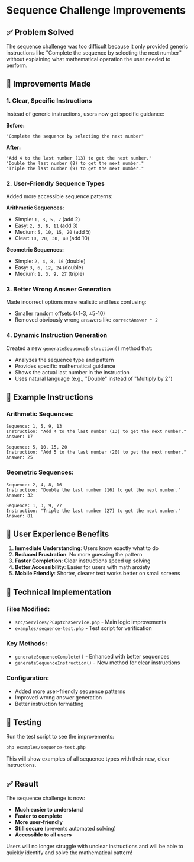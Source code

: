 # Sequence Challenge Improvements

## ✅ **Problem Solved**

The sequence challenge was too difficult because it only provided generic instructions like "Complete the sequence by selecting the next number" without explaining what mathematical operation the user needed to perform.

## 🚀 **Improvements Made**

### 1. **Clear, Specific Instructions**
Instead of generic instructions, users now get specific guidance:

**Before:**
```
"Complete the sequence by selecting the next number"
```

**After:**
```
"Add 4 to the last number (13) to get the next number."
"Double the last number (8) to get the next number."
"Triple the last number (9) to get the next number."
```

### 2. **User-Friendly Sequence Types**
Added more accessible sequence patterns:

**Arithmetic Sequences:**
- Simple: `1, 3, 5, 7` (add 2)
- Easy: `2, 5, 8, 11` (add 3)  
- Medium: `5, 10, 15, 20` (add 5)
- Clear: `10, 20, 30, 40` (add 10)

**Geometric Sequences:**
- Simple: `2, 4, 8, 16` (double)
- Easy: `3, 6, 12, 24` (double)
- Medium: `1, 3, 9, 27` (triple)

### 3. **Better Wrong Answer Generation**
Made incorrect options more realistic and less confusing:
- Smaller random offsets (±1-3, ±5-10)
- Removed obviously wrong answers like `correctAnswer * 2`

### 4. **Dynamic Instruction Generation**
Created a new `generateSequenceInstruction()` method that:
- Analyzes the sequence type and pattern
- Provides specific mathematical guidance
- Shows the actual last number in the instruction
- Uses natural language (e.g., "Double" instead of "Multiply by 2")

## 📝 **Example Instructions**

### Arithmetic Sequences:
```
Sequence: 1, 5, 9, 13
Instruction: "Add 4 to the last number (13) to get the next number."
Answer: 17
```

```
Sequence: 5, 10, 15, 20  
Instruction: "Add 5 to the last number (20) to get the next number."
Answer: 25
```

### Geometric Sequences:
```
Sequence: 2, 4, 8, 16
Instruction: "Double the last number (16) to get the next number."
Answer: 32
```

```
Sequence: 1, 3, 9, 27
Instruction: "Triple the last number (27) to get the next number."
Answer: 81
```

## 🎯 **User Experience Benefits**

1. **Immediate Understanding**: Users know exactly what to do
2. **Reduced Frustration**: No more guessing the pattern
3. **Faster Completion**: Clear instructions speed up solving
4. **Better Accessibility**: Easier for users with math anxiety
5. **Mobile Friendly**: Shorter, clearer text works better on small screens

## 🔧 **Technical Implementation**

### Files Modified:
- `src/Services/PCaptchaService.php` - Main logic improvements
- `examples/sequence-test.php` - Test script for verification

### Key Methods:
- `generateSequenceComplete()` - Enhanced with better sequences
- `generateSequenceInstruction()` - New method for clear instructions

### Configuration:
- Added more user-friendly sequence patterns
- Improved wrong answer generation
- Better instruction formatting

## 🧪 **Testing**

Run the test script to see the improvements:
```bash
php examples/sequence-test.php
```

This will show examples of all sequence types with their new, clear instructions.

## ✅ **Result**

The sequence challenge is now:
- **Much easier to understand**
- **Faster to complete** 
- **More user-friendly**
- **Still secure** (prevents automated solving)
- **Accessible to all users**

Users will no longer struggle with unclear instructions and will be able to quickly identify and solve the mathematical pattern! 